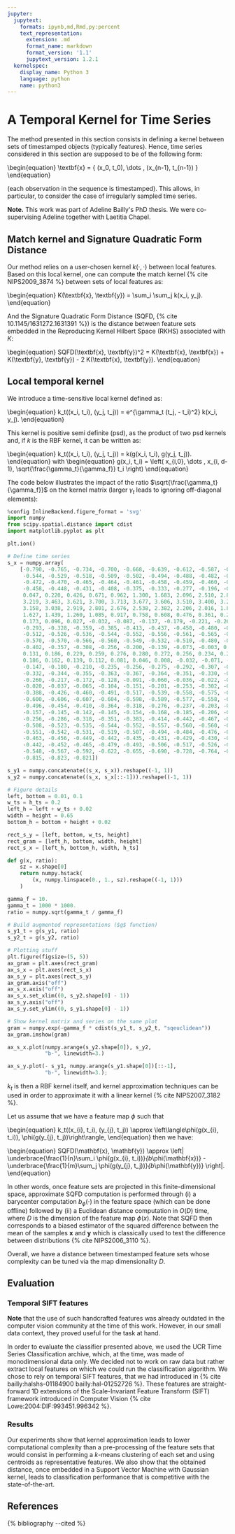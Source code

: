 ```yaml
---
jupyter:
  jupytext:
    formats: ipynb,md,Rmd,py:percent
    text_representation:
      extension: .md
      format_name: markdown
      format_version: '1.1'
      jupytext_version: 1.2.1
  kernelspec:
    display_name: Python 3
    language: python
    name: python3
---
```


# A Temporal Kernel for Time Series

The method presented in this section consists in defining a kernel between
sets of timestamped objects (typically features).
Hence, time series considered in this section are supposed to be of the
following form:

\begin{equation}
    \textbf{x} = \{ (x_0, t_0), \dots , (x_{n-1}, t_{n-1}) \}
\end{equation}

(each observation in the sequence is timestamped).
This allows, in particular, to consider the case of irregularly sampled time
series.

<!-- #region {"tags": ["popout"]} -->
**Note.** This work was part of Adeline Bailly's PhD thesis.
We were co-supervising Adeline together with Laetitia Chapel.
<!-- #endregion -->

## Match kernel and Signature Quadratic Form Distance

Our method relies on a user-chosen kernel $k(\cdot,\cdot)$ between local
features.
Based on this local kernel, one can compute the match kernel
{% cite NIPS2009_3874 %} between sets of local features as:

\begin{equation}
    K(\textbf{x}, \textbf{y}) = \sum_i \sum_j k(x_i, y_j).
\end{equation}

And the Signature Quadratic Form Distance (SQFD,
{% cite 10.1145/1631272.1631391 %}) is the distance
between feature sets embedded in the Reproducing Kernel Hilbert Space (RKHS)
associated with $K$:

\begin{equation}
    SQFD(\textbf{x}, \textbf{y})^2 = K(\textbf{x}, \textbf{x}) +
        K(\textbf{y}, \textbf{y}) - 2 K(\textbf{x}, \textbf{y}).
\end{equation}

## Local temporal kernel

We introduce a time-sensitive local kernel defined as:

\begin{equation}
    k_t((x_i, t_i), (y_j, t_j)) = e^{\gamma_t (t_j, - t_i)^2} k(x_i, y_j).
\end{equation}

This kernel is positive semi definite (psd), as the product of two psd kernels
and, if $k$ is the RBF kernel, it can be written as:

\begin{equation}
    k_t((x_i, t_i), (y_j, t_j)) = k(g(x_i, t_i), g(y_j, t_j)).
\end{equation}
with
\begin{equation}
g(x_i, t_i) = \left( x_{i,0}, \dots , x_{i, d-1},
                            \sqrt{\frac{\gamma_t}{\gamma_f}} t_i \right)
\end{equation}

The code below illustrates the impact of the ratio
$\sqrt{\frac{\gamma_t}{\gamma_f}}$ on the kernel matrix (larger $\gamma_t$
leads to ignoring off-diagonal elements):

```python tags=["hide_input"]
%config InlineBackend.figure_format = 'svg'
import numpy
from scipy.spatial.distance import cdist
import matplotlib.pyplot as plt

plt.ion()

# Define time series
s_x = numpy.array(
    [-0.790, -0.765, -0.734, -0.700, -0.668, -0.639, -0.612, -0.587, -0.564,
     -0.544, -0.529, -0.518, -0.509, -0.502, -0.494, -0.488, -0.482, -0.475,
     -0.472, -0.470, -0.465, -0.464, -0.461, -0.458, -0.459, -0.460, -0.459,
     -0.458, -0.448, -0.431, -0.408, -0.375, -0.333, -0.277, -0.196, -0.090,
     0.047, 0.220, 0.426, 0.671, 0.962, 1.300, 1.683, 2.096, 2.510, 2.895,
     3.219, 3.463, 3.621, 3.700, 3.713, 3.677, 3.606, 3.510, 3.400, 3.280,
     3.158, 3.038, 2.919, 2.801, 2.676, 2.538, 2.382, 2.206, 2.016, 1.821,
     1.627, 1.439, 1.260, 1.085, 0.917, 0.758, 0.608, 0.476, 0.361, 0.259,
     0.173, 0.096, 0.027, -0.032, -0.087, -0.137, -0.179, -0.221, -0.260,
     -0.293, -0.328, -0.359, -0.385, -0.413, -0.437, -0.458, -0.480, -0.498,
     -0.512, -0.526, -0.536, -0.544, -0.552, -0.556, -0.561, -0.565, -0.568,
     -0.570, -0.570, -0.566, -0.560, -0.549, -0.532, -0.510, -0.480, -0.443,
     -0.402, -0.357, -0.308, -0.256, -0.200, -0.139, -0.073, -0.003, 0.066,
     0.131, 0.186, 0.229, 0.259, 0.276, 0.280, 0.272, 0.256, 0.234, 0.209,
     0.186, 0.162, 0.139, 0.112, 0.081, 0.046, 0.008, -0.032, -0.071, -0.110,
     -0.147, -0.180, -0.210, -0.235, -0.256, -0.275, -0.292, -0.307, -0.320,
     -0.332, -0.344, -0.355, -0.363, -0.367, -0.364, -0.351, -0.330, -0.299,
     -0.260, -0.217, -0.172, -0.128, -0.091, -0.060, -0.036, -0.022, -0.016,
     -0.020, -0.037, -0.065, -0.104, -0.151, -0.201, -0.253, -0.302, -0.347,
     -0.388, -0.426, -0.460, -0.491, -0.517, -0.539, -0.558, -0.575, -0.588,
     -0.600, -0.606, -0.607, -0.604, -0.598, -0.589, -0.577, -0.558, -0.531,
     -0.496, -0.454, -0.410, -0.364, -0.318, -0.276, -0.237, -0.203, -0.176,
     -0.157, -0.145, -0.142, -0.145, -0.154, -0.168, -0.185, -0.206, -0.230,
     -0.256, -0.286, -0.318, -0.351, -0.383, -0.414, -0.442, -0.467, -0.489,
     -0.508, -0.523, -0.535, -0.544, -0.552, -0.557, -0.560, -0.560, -0.557,
     -0.551, -0.542, -0.531, -0.519, -0.507, -0.494, -0.484, -0.476, -0.469,
     -0.463, -0.456, -0.449, -0.442, -0.435, -0.431, -0.429, -0.430, -0.435,
     -0.442, -0.452, -0.465, -0.479, -0.493, -0.506, -0.517, -0.526, -0.535,
     -0.548, -0.567, -0.592, -0.622, -0.655, -0.690, -0.728, -0.764, -0.795,
     -0.815, -0.823, -0.821])

s_y1 = numpy.concatenate((s_x, s_x)).reshape((-1, 1))
s_y2 = numpy.concatenate((s_x, s_x[::-1])).reshape((-1, 1))

# Figure details
left, bottom = 0.01, 0.1
w_ts = h_ts = 0.2
left_h = left + w_ts + 0.02
width = height = 0.65
bottom_h = bottom + height + 0.02

rect_s_y = [left, bottom, w_ts, height]
rect_gram = [left_h, bottom, width, height]
rect_s_x = [left_h, bottom_h, width, h_ts]
```

```python
def g(x, ratio):
    sz = x.shape[0]
    return numpy.hstack(
        (x, numpy.linspace(0., 1., sz).reshape((-1, 1)))
    )

gamma_f = 10.
gamma_t = 1000 * 1000.
ratio = numpy.sqrt(gamma_t / gamma_f)

# Build augmented representations ($g$ function)
s_y1_t = g(s_y1, ratio)
s_y2_t = g(s_y2, ratio)

# Plotting stuff
plt.figure(figsize=(5, 5))
ax_gram = plt.axes(rect_gram)
ax_s_x = plt.axes(rect_s_x)
ax_s_y = plt.axes(rect_s_y)
ax_gram.axis("off")
ax_s_x.axis("off")
ax_s_x.set_xlim((0, s_y2.shape[0] - 1))
ax_s_y.axis("off")
ax_s_y.set_ylim((0, s_y1.shape[0] - 1))

# Show kernel matrix and series on the same plot
gram = numpy.exp(-gamma_f * cdist(s_y1_t, s_y2_t, "sqeuclidean"))
ax_gram.imshow(gram)

ax_s_x.plot(numpy.arange(s_y2.shape[0]), s_y2,
            "b-", linewidth=3.)

ax_s_y.plot(- s_y1, numpy.arange(s_y1.shape[0])[::-1],
            "b-", linewidth=3.);
```

$k_t$ is then a RBF kernel itself, and kernel approximation techniques can be
used in order to approximate it with a linear kernel {% cite NIPS2007_3182 %}.

Let us assume that we have a feature map $\phi$ such that

\begin{equation}
k_t((x_{i}, t_i), (y_{j}, t_j)) \approx
    \left\langle\phi(g(x_{i}, t_i)), \phi(g(y_{j}, t_j))\right\rangle,
\end{equation}
then we have:

\begin{equation}
SQFD(\mathbf{x}, \mathbf{y}) \approx \left\|
    \underbrace{\frac{1}{n}\sum_i \phi(g(x_{i}, t_i))}_{b_\phi(\mathbf{x})} -
    \underbrace{\frac{1}{m}\sum_j \phi(g(y_{j}, t_j))}_{b_\phi(\mathbf{y})}
    \right\|.
\end{equation}

In other words, once feature sets are projected in this finite-dimensional
space, approximate SQFD computation is performed through (i) a barycenter
computation $b_\phi(\cdot)$ in the feature space (which can be done offline)
followed by (ii) a Euclidean distance computation in $O(D)$ time, where $D$ is
the dimension of the feature map $\phi(x)$.
Note that SQFD then corresponds to a biased estimator of the squared
difference between the mean of the samples $\mathbf{x}$ and $\mathbf{y}$ which
is classically used to test the difference between distributions
{% cite NIPS2006_3110 %}.

Overall, we have a distance between timestamped feature sets whose
complexity can be tuned via the map dimensionality $D$.

## Evaluation

### Temporal SIFT features

<!-- #region {"tags": ["popout"]} -->
**Note** that the use of such handcrafted features was already outdated in the
computer vision community at the time of this work.
However, in our small data context, they proved useful for the task at hand.
<!-- #endregion -->

In order to evaluate the classifier presented above, we used the UCR Time
Series Classification archive, which, at the time, was made of monodimensional
data only.
We decided not to work on raw data but rather extract local features on which
we could run the classification algorithm.
We chose to rely on temporal SIFT features, that we had introduced in
{% cite bailly:halshs-01184900 bailly:hal-01252726 %}.
These features are straight-forward 1D extensions of the Scale-Invariant
Feature Transform (SIFT) framework introduced in Computer Vision
{% cite Lowe:2004:DIF:993451.996342 %}.

### Results

Our experiments show that kernel approximation leads to lower computational
complexity than a pre-processing of the feature sets that would consist in
performing a $k$-means clustering of each set and using centroids as
representative features.
We also show that the obtained distance, once embedded in a Support Vector
Machine with Gaussian kernel, leads to classification performance that is
competitive with the state-of-the-art.

## References

{% bibliography --cited %}
